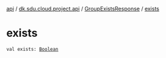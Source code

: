 [api](../../index.md) / [dk.sdu.cloud.project.api](../index.md) / [GroupExistsResponse](index.md) / [exists](./exists.md)

# exists

`val exists: `[`Boolean`](https://kotlinlang.org/api/latest/jvm/stdlib/kotlin/-boolean/index.html)